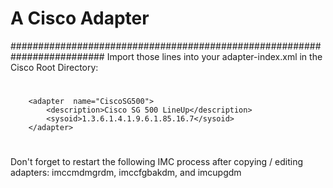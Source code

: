 
# A Cisco Adapter                                                       #
#########################################################################
Import those lines into your adapter-index.xml in the Cisco Root Directory:
#

        <adapter  name="CiscoSG500">
        	<description>Cisco SG 500 LineUp</description>
        	<sysoid>1.3.6.1.4.1.9.6.1.85.16.7</sysoid>
        </adapter>
        
#	
Don't forget to restart the following IMC process after copying / editing adapters:
imccmdmgrdm, imccfgbakdm, and imcupgdm 
